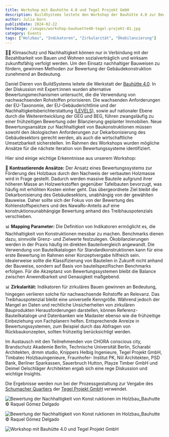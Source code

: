 ```yaml
---
title: Workshop mit Bauhütte 4.0 und Tegel Projekt GmbH
description: BuildSystems leitete den Workshop der Bauhütte 4.0 zur Bewertung der Nachhaltigkeit von Bauprojekten
author: Julia Dorn
publishDate: 2024-02-22
heroImage: /images/workshop-bauhuette40-tegel-projekt-01.jpg
category: Events
tags: ["Holzbau", "Indikatoren", "Zirkularität", "Ökobilanzierung"]
---
```



🌱💼 Klimaschutz und Nachhaltigkeit können nur in  Verbindung mit der Bezahlbarkeit von Bauen und Wohnen sozialverträglich und wirksam zukunftsfähig verfolgt werden. Um den Einsatz nachhaltiger Bauweisen  zu fördern, gewinnen Methoden zur Bewertung der Gebäudekonstruktion zunehmend an Bedeutung.

Daniel Dieren von BuildSystems leitete die Werkstatt der [Bauhütte 4.0](https://www.bauhuette40.com/). In der Diskussion mit Expert:innen wurden alternative Bewertungsmechanismen untersucht, die die Verwendung von nachwachsenden Rohstoffen priorisieren.  Die wachsenden Anforderungen der EU-Taxonomie, der EU-Gebäuderichtlinie und der Nachhaltigkeitsberichterstattung ([LEVELS](https://environment.ec.europa.eu/topics/circular-economy/levels_en)), sowie auf nationaler Ebene durch die Weiterentwicklung der GEG und BEG, führen zwangsläufig zu einer frühzeitigen Bewertung oder Bilanzierung geplanter Immobilien. Neue Bewertungsansätze zur Nachhaltigkeit von Baukonstruktionen müssen sowohl den ökologischen Anforderungen zur Dekarbonisierung des Gebäudesektors gerecht werden, als auch die wirtschaftliche Umsetzbarkeit sicherstellen.  Im Rahmen des Workshops wurden mögliche Ansätze für die nächste Iteration von Bewertungssysteme identifiziert. 

Hier sind einige wichtige Erkenntnisse aus unserem Workshop:

🔄 **Kontrastierende Ansätze:** Der Ansatz eines Bewertungssystems zur Förderung des Holzbaus durch den Nachweis der verbauten Holzmasse wird in Frage gestellt. Dadurch werden massive Bauteile aufgrund ihrer höheren Masse an Holzwerkstoffen gegenüber Tafelbauten bevorzugt, was häufig mit erhöhten Kosten einher geht. Das übergeordnete Ziel bleibt die Dekarbonisierung des Gebäudesektors, unabhängig von der gewählten Bauweise. Daher sollte sich der Fokus von der Bewertung des Kohlenstoffspeichers und des NawaRo-Anteils auf eine konstruktionsunabhängige Bewertung anhand des Treibhauspotenzials verschieben.

📊 **Mapping Parameter:** Die Definition von Indikatoren ermöglicht es, die Nachhaltigkeit von Konstruktionen messbar zu machen. Benchmarks dienen dazu, sinnvolle Grenz- und Zielwerte festzulegen. Ökobilanzierungen werden in der Praxis häufig im direkten Bauteilvergleich angewandt. Die Verwendung von Bauteilkatalogen für Standardkonstruktionen kann für eine erste Bewertung im Rahmen einer Konzeptvergabe hilfreich sein. Idealerweise sollte die Klassifizierung von Bauteilen in Zukunft nicht anhand der Bauweise, sondern auf Basis von bauteilspezifischen Benchmarks erfolgen. Für die Akzeptanz von Bewertungssystemen bleibt die Balance zwischen Anwendbarkeit und Genauigkeit maßgebend.

📊 **Zirkularität:** Indikatoren für zirkuläres Bauen gewinnen an Bedeutung, hingegen verlieren solche für nachwachsende Rohstoffe an Relevanz. Das Treibhauspotenzial bleibt eine universelle Kenngröße. Während jedoch der Mangel an Daten und rechtliche Unsicherheiten von zirkulären Bauprodukten Herausforderungen darstellen, können Referenz-Bauteilkataloge und Datenbanken wie Madaster ebenso wie die frühzeitige Einbeziehung von Fachplanern helfen. Entsprechende Anreize in Bewertungssystemen, zum Beispiel durch das Abfragen von Rückbaukonzepten, sollten frühzeitig berücksichtigt werden.

Im Austausch mit den Teilnehmenden von CHORA conscious city, Brandschutz Akademie Berlin, Technische Universität Berlin, Scharabi Architekten, drmm studio, Knippers Helbig Ingenieure, Tegel Projekt GmbH, Timbatec Holzbauingenieure, Fraunhofer- Institut PK, Niil Architekten, PSD Bank, Berliner Sparkassen, Sauerbruch Hutton, Playze Timber GmbH und Deimel Oelschläger Architekten ergab sich eine rege Diskussion und wichtige Insights. 

Die Ergebnisse werden nun bei der Prozessgestaltung zur Vergabe des [Schumacher Quartiers](https://schumacher-quartier.de/) der [Tegel Projekt GmbH](https://tegelprojekt.de/) verwendet. 

![Bewertung der Nachhaltigkeit von Konst ruktionen im Holzbau_Bauhutte © Raquel Gómez Delgado](/images/workshop-bauhuette40-tegel-projekt-01.jpg)

![Bewertung der Nachhaltigkeit von Konst ruktionen im Holzbau_Bauhutte © Raquel Gómez Delgado](/images/workshop-bauhuette40-tegel-projekt-02.jpg)

![Workshop mit Bauhütte 4.0 und Tegel Projekt GmbH](/images/workshop-bauhuette40-tegel-projekt-03.jpg)